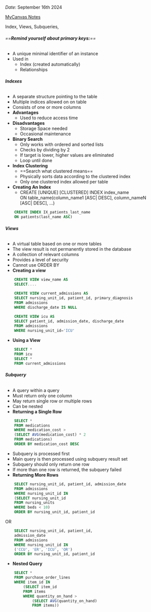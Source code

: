 *Date*: September 16th 2024

[MyCanvas Notes](https://mycanvas.mohawkcollege.ca/courses/107243/files/20878090?module_item_id=5880241)

Index,
Views,
Subqueries,
###### ==**Remind yourself about primary keys:**==
- A unique minimal identifier of an instance  
- Used in  
	- Index (created automatically)  
	- Relationships
###### **Indexes**
- A separate structure pointing   to the table
- Multiple indices allowed on on table
- Consists of one or more columns
- **Advantages**
	- Used to reduce access time
- **Disadvantages**
	- Storage Space needed
	- Occasional maintenance 
- **Binary Search**
	- Only works with ordered and sorted lists
	- Checks by dividing by 2
	- If target is lower, higher values are eliminated 
	- Loop until done 
- **Index Clustering**
	- ==Search what clustered means==
	- Physically sorts data according to the clustered index 
	- Only one clustered index allowed per table 
- **Creating An Index**
	- CREATE [UNIQUE] [CLUSTERED] INDEX index_name  
		ON table_name(column_name1 [ASC| DESC], column_nameN  
		[ASC| DESC], ...)
```sql
	CREATE INDEX IX_patients_last_name  
	ON patients(last_name ASC)
```

###### **Views**
- A virtual table based on one or more tables
- The view result is not permanently stored in the database
- A collection of relevant columns
- Provides a level of security 
- Cannot use ORDER BY
- **Creating a view**
```sql
	CREATE VIEW view_name AS  
	SELECT....  
```

```sql
	CREATE VIEW current_admissions AS  
	SELECT nursing_unit_id, patient_id, primary_diagnosis  
	FROM admissions  
	WHERE discharge_date IS NULL
	
	CREATE VIEW icu AS  
	SELECT patient_id, admission_date, discharge_date  
	FROM admissions  
	WHERE nursing_unit_id='ICU'
```
- **Using a View**
```sql
	SELECT *  
	FROM icu  
	SELECT *  
	FROM current_admissions
```

###### **Subquery**
- A query within a query 
- Must return only one column
- May return single row or multiple rows
- Can be nested
- **Returning a Single Row**
```sql
	SELECT *  
	FROM medications  
	WHERE medication_cost >  
	(SELECT AVG(medication_cost) * 2  
	FROM medications)  
	ORDER BY medication_cost DESC
```
- Subquery is processed first
- Main query is then processed using subquery result set
- Subquery should only return one row
- If more than one row is returned, the subquery failed
- **Returning More Rows**
```sql
	SELECT nursing_unit_id, patient_id, admission_date  
	FROM admissions  
	WHERE nursing_unit_id IN  
	(SELECT nursing_unit_id  
	FROM nursing_units  
	WHERE beds < 10)  
	ORDER BY nursing_unit_id, patient_id
```
OR
```sql
	SELECT nursing_unit_id, patient_id,  
	admission_date  
	FROM admissions  
	WHERE nursing_unit_id IN  
	('CCU', 'ER', 'ICU', 'OR')  
	ORDER BY nursing_unit_id, patient_id
```
- **Nested Query**
```sql
	SELECT *  
	FROM purchase_order_lines  
	WHERE item_id IN  
		(SELECT item_id  
		FROM items  
		WHERE quantity_on_hand >  
			(SELECT AVG(quantity_on_hand)  
			FROM items))  
```

